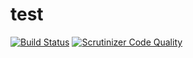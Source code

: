 test
===========

[![Build Status](https://travis-ci.org/erikas-m/test.svg)](https://travis-ci.org/erikas-m/test) [![Scrutinizer Code Quality](https://scrutinizer-ci.com/g/erikas-m/test/badges/quality-score.png?b=master)](https://scrutinizer-ci.com/g/erikas-m/test/?branch=master)